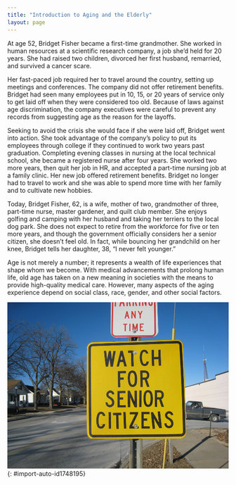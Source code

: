 ```yaml
---
title: "Introduction to Aging and the Elderly"
layout: page
---
```



<?chapter-toc label="Learning Objectives"?>

<?cnx.eoc class="section-summary" title="Section Summary"?>

<?cnx.eoc class="section-quiz" title="Section Quiz"?>

<?cnx.eoc class="short-answer" title="Short Answer"?>

<?cnx.eoc class="further-research" title="Further Research"?>

<?cnx.eoc class="references" title="References"?>

At age 52, Bridget Fisher became a first-time grandmother. She worked in human resources at a scientific research company, a job she’d held for 20 years. She had raised two children, divorced her first husband, remarried, and survived a cancer scare.

Her fast-paced job required her to travel around the country, setting up meetings and conferences. The company did not offer retirement benefits. Bridget had seen many employees put in 10, 15, or 20 years of service only to get laid off when they were considered too old. Because of laws against age discrimination, the company executives were careful to prevent any records from suggesting age as the reason for the layoffs.

Seeking to avoid the crisis she would face if she were laid off, Bridget went into action. She took advantage of the company’s policy to put its employees through college if they continued to work two years past graduation. Completing evening classes in nursing at the local technical school, she became a registered nurse after four years. She worked two more years, then quit her job in HR, and accepted a part-time nursing job at a family clinic. Her new job offered retirement benefits. Bridget no longer had to travel to work and she was able to spend more time with her family and to cultivate new hobbies.

Today, Bridget Fisher, 62, is a wife, mother of two, grandmother of three, part-time nurse, master gardener, and quilt club member. She enjoys golfing and camping with her husband and taking her terriers to the local dog park. She does not expect to retire from the workforce for five or ten more years, and though the government officially considers her a senior citizen, she doesn’t feel old. In fact, while bouncing her grandchild on her knee, Bridget tells her daughter, 38, “I never felt younger.”

Age is not merely a number; it represents a wealth of life experiences that shape whom we become. With medical advancements that prolong human life, old age has taken on a new meaning in societies with the means to provide high-quality medical care. However, many aspects of the aging experience depend on social class, race, gender, and other social factors.

 ![A yellow street sign in a residential neighborhood reading &#x201C;Watch for Senior Citizens&#x201D; is shown.](../resources/Figure_13_00_01.jpg "What does this sign mean? Why would there be a need for it on a street? What assumptions about senior citizens might this message be based on? (Photo courtesy of Ethan Prater/flickr)"){: #import-auto-id1748195}


